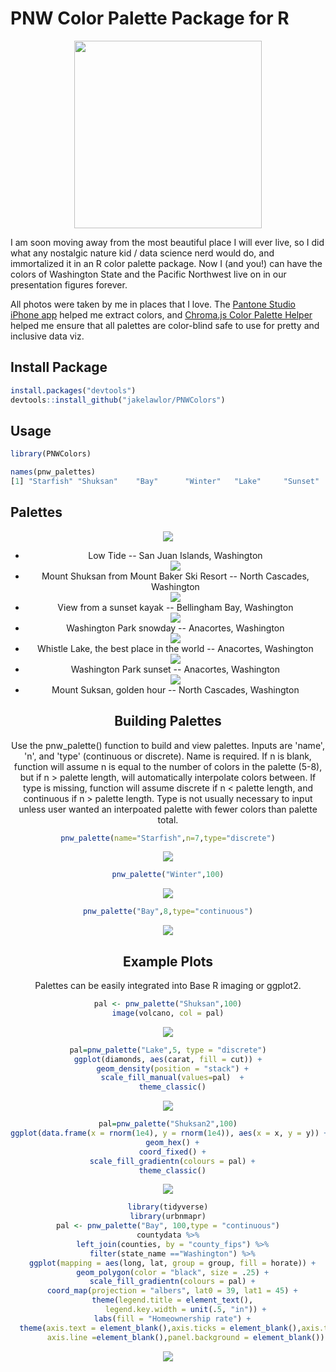 # PNW Color Palette Package for R

<center><img src="https://github.com/jakelawlor/PNWColors/blob/master/ReadMeFigures/sunset.jpg" width="300" ></center>

I am soon moving away from the most beautiful place I will ever live, 
so I did what any nostalgic nature kid / data science nerd would do, 
and immortalized it in an R color palette package. Now I (and you!) can have the colors of Washington State and the 
Pacific Northwest live on in our presentation figures forever. 

All photos were taken by me in places that I love. The [Pantone Studio iPhone app](https://apps.apple.com/us/app/pantone-studio/id329515634) 
helped me extract  colors, and 
[Chroma.js Color Palette Helper](https://gka.github.io/palettes/#/9|s|00429d,96ffea,ffffe0|ffffe0,ff005e,93003a|1|1)
helped me  ensure that all palettes are color-blind safe to use for pretty and inclusive data viz. 


## Install Package
```r
install.packages("devtools") 
devtools::install_github("jakelawlor/PNWColors") 
```

## Usage


```r
library(PNWColors)

names(pnw_palettes)
[1] "Starfish" "Shuksan"    "Bay"      "Winter"   "Lake"     "Sunset"   "Shuksan2"  
```

## Palettes

<center><img src="https://github.com/jakelawlor/PNWColors/blob/master/ReadMeFigures/WAcolors.Starfish.jpg">
<ul>
  <li>Low Tide -- San Juan Islands, Washington </li>
  
    
    
<center><img src="https://github.com/jakelawlor/PNWColors/blob/master/ReadMeFigures/WAcolors.Shuksan.jpg"></center>

<li>Mount Shuksan from Mount Baker Ski Resort -- North Cascades, Washington</li>




<center><img src="https://github.com/jakelawlor/PNWColors/blob/master/ReadMeFigures/WAcolors.Bay.jpg"></center>


<li>View from a sunset kayak -- Bellingham Bay, Washington</li>



<center><img src="https://github.com/jakelawlor/PNWColors/blob/master/ReadMeFigures/WAcolors.Winter.jpg"></center>

<li>Washington Park snowday -- Anacortes, Washington</li>



<center><img src="https://github.com/jakelawlor/PNWColors/blob/master/ReadMeFigures/WAcolors.Lake.jpg"></center>

<li>Whistle Lake, the best place in the world -- Anacortes, Washington</li>



<center><img src="https://github.com/jakelawlor/PNWColors/blob/master/ReadMeFigures/WAcolors.Sunset.jpg"></center>

<li>Washington Park sunset -- Anacortes, Washington </li>



<center><img src="https://github.com/jakelawlor/PNWColors/blob/master/ReadMeFigures/WAcolors.Shuksan2.jpg"></center>

<li>Mount Suksan, golden hour -- North Cascades, Washington</li>
</ul>

## Building Palettes 

Use the pnw_palette() function to build and view palettes. Inputs are 'name', 'n', and 'type' (continuous or discrete). Name is required. If n is blank, function will assume n is equal to the number of colors in the palette (5-8), but if n > palette length, will automatically interpolate colors between. If type is missing, function will assume discrete if n < palette length, and continuous if n > palette length. Type is not usually necessary to input unless user wanted an interpoated palette with fewer colors than palette total. 

```r
pnw_palette(name="Starfish",n=7,type="discrete")
```

<center><img src="https://github.com/jakelawlor/PNWColors/blob/master/ReadMeFigures/Starfish.7.png"></center>


```r
pnw_palette("Winter",100)
```

<center><img src="https://github.com/jakelawlor/PNWColors/blob/master/ReadMeFigures/Winter.100.png"></center>

```r
pnw_palette("Bay",8,type="continuous")
```
<center><img src="https://github.com/jakelawlor/PNWColors/blob/master/ReadMeFigures/Bay.8.png"></center>


## Example Plots

Palettes can be easily integrated into Base R imaging or ggplot2. 

```r
pal <- pnw_palette("Shuksan",100)
image(volcano, col = pal)
```
<center><img src="https://github.com/jakelawlor/PNWColors/blob/master/ReadMeFigures/Volcano.Shuksan.png"></center>


```r
pal=pnw_palette("Lake",5, type = "discrete")
ggplot(diamonds, aes(carat, fill = cut)) +
  geom_density(position = "stack") +
  scale_fill_manual(values=pal)  +
  theme_classic()
```  
<center><img src="https://github.com/jakelawlor/PNWColors/blob/master/ReadMeFigures/Diamonds.Lake.png"></center>


```r
pal=pnw_palette("Shuksan2",100)
ggplot(data.frame(x = rnorm(1e4), y = rnorm(1e4)), aes(x = x, y = y)) +
  geom_hex() +
  coord_fixed() +
  scale_fill_gradientn(colours = pal) +
  theme_classic()
```
<center><img src="https://github.com/jakelawlor/PNWColors/blob/master/ReadMeFigures/Hex.Shuksan.png"></center>

```r
library(tidyverse)
library(urbnmapr)
pal <- pnw_palette("Bay", 100,type = "continuous")
countydata %>%
  left_join(counties, by = "county_fips") %>%
  filter(state_name =="Washington") %>%
  ggplot(mapping = aes(long, lat, group = group, fill = horate)) +
  geom_polygon(color = "black", size = .25) +
  scale_fill_gradientn(colours = pal) +
  coord_map(projection = "albers", lat0 = 39, lat1 = 45) +
  theme(legend.title = element_text(),
        legend.key.width = unit(.5, "in")) +
  labs(fill = "Homeownership rate") +
  theme(axis.text = element_blank(),axis.ticks = element_blank(),axis.title = element_blank(),    panel.grid = element_blank(),
        axis.line =element_blank(),panel.background = element_blank())
```
<center><img src="https://github.com/jakelawlor/PNWColors/blob/master/ReadMeFigures/Washington.Bay.png"></center>



